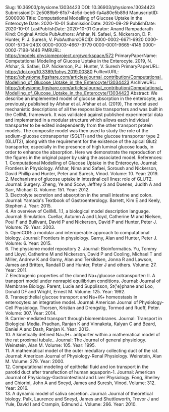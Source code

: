 Slug: 10.36903/physiome.13034423
DOI: 10.36903/physiome.13034423
SubmissionID: 2e5089b6-61b7-4c5d-beb6-fa4a80e5b89d
ManuscriptID: S000008
Title: Computational Modelling of Glucose Uptake in the Enterocyte
Date: 2020-10-01
SubmissionDate: 2020-09-29
PublishDate: 2020-10-01
LastPublishDate: 2020-10-01
Curator: Anand Rampadarath
Kind: Original Article
PubAuthors: Afshar, N.
    Safaei, S.
    Nickerson, D. P.
    Hunter, P. J.
    Suresh, V.
PubAuthorsORCID: 0000-0002-6671-6920
    0000-0001-5734-243X
    0000-0003-4667-9779
    0000-0001-9665-4145
    0000-0002-7198-1446
PMRURL: https://models.physiomeproject.org/workspace/572
PrimaryPaperName: Computational Modeling of Glucose Uptake in the Enterocyte. 2019, N. Afshar, S. Safaei, D.P. Nickerson, P.J. Hunter, V. Suresh
PrimaryPaperURL: https://doi.org/10.3389/fphys.2019.00380
FulltextURL: https://physiome.figshare.com/articles/journal_contribution/Computational_Modelling_of_Glucose_Uptake_in_the_Enterocyte/13034423
ArchiveURL: https://physiome.figshare.com/articles/journal_contribution/Computational_Modelling_of_Glucose_Uptake_in_the_Enterocyte/13034423
Abstract: We describe an implemented model of glucose absorption in the enterocyte, as previously published by Afshar et al. Afshar et al. (2019), The model used mechanistic descriptions of all the responsible transporters and was built in the CellML framework. It was validated against published experimental data and implemented in a modular structure which allows each individual transporter to be edited independently from the other transport protein models. The composite model was then used to study the role of the sodium-glucose cotransporter (SGLT1) and the glucose transporter type 2 (GLUT2), along with the requirement for the existence of the apical Glut2 transporter, especially in the presence of high luminal glucose loads, in order to enhance the absorption. Here we demonstrate the reproduction of the figures in the original paper by using the associated model.
References: 1. Computational Modelling of Glucose Uptake in the Enterocyte. Journal: Frontiers in Physiology. Afshar, Nima and Safaei, Soroush and Nickerson, David Phillip and Hunter, Peter and Suresh, Vinod. Volume: 10. Year: 2019.  <br />2. Mechanisms of glucose uptake in intestinal cell lines: role of GLUT2. Journal: Surgery. Zheng, Ye and Scow, Jeffrey S and Duenes, Judith A and Sarr, Michael G. Volume: 151. Year: 2012.  <br />3. Electrolyte secretion and absorption in the small intestine and colon. Journal: Yamada's Textbook of Gastroenterology. Barrett, Kim E and Keely, Stephen J. Year: 2015.  <br />4. An overview of CellML 1.1, a biological model description language. Journal: Simulation. Cuellar, Autumn A and Lloyd, Catherine M and Nielsen, Poul F and Bullivant, David P and Nickerson, David P and Hunter, Peter J. Volume: 79. Year: 2003.  <br />5. OpenCOR: a modular and interoperable approach to computational biology. Journal: Frontiers in physiology. Garny, Alan and Hunter, Peter J. Volume: 6. Year: 2015.  <br />6. The physiome model repository 2. Journal: Bioinformatics. Yu, Tommy and Lloyd, Catherine M and Nickerson, David P and Cooling, Michael T and Miller, Andrew K and Garny, Alan and Terkildsen, Jonna R and Lawson, James and Britten, Randall D and Hunter, Peter J and others. Volume: 27. Year: 2011.  <br />7. Electrogenic properties of the cloned Na+/glucose cotransporter: II. A transport model under nonrapid equilibrium conditions. Journal: Journal of Membrane Biology. Parent, Lucie and Supplisson, St{\'e}phane and Loo, Donald DF and Wright, Ernest M. Volume: 125. Year: 1992.  <br />8. Transepithelial glucose transport and Na+/K+ homeostasis in enterocytes: an integrative model. Journal: American Journal of Physiology-Cell Physiology. Thorsen, Kristian and Drengstig, Tormod and Ruoff, Peter. Volume: 307. Year: 2014.  <br />9. Carrier-mediated transport through biomembranes. Journal: Transport in Biological Media. Pradhan, Ranjan K and Vinnakota, Kalyan C and Beard, Daniel A and Dash, Ranjan K. Year: 2013.  <br />10. A kinetically defined Na+/H+ antiporter within a mathematical model of the rat proximal tubule.. Journal: The Journal of general physiology. Weinstein, Alan M. Volume: 105. Year: 1995.  <br />11. A mathematical model of the outer medullary collecting duct of the rat. Journal: American Journal of Physiology-Renal Physiology. Weinstein, Alan M. Volume: 279. Year: 2000.  <br />12. Computational modeling of epithelial fluid and ion transport in the parotid duct after transfection of human aquaporin-1. Journal: American Journal of Physiology-Gastrointestinal and Liver Physiology. Fong, Shelley and Chiorini, John A and Sneyd, James and Suresh, Vinod. Volume: 312. Year: 2016.  <br />13. A dynamic model of saliva secretion. Journal: Journal of theoretical biology. Palk, Laurence and Sneyd, James and Shuttleworth, Trevor J and Yule, David I and Crampin, Edmund J. Volume: 266. Year: 2010.  <br />